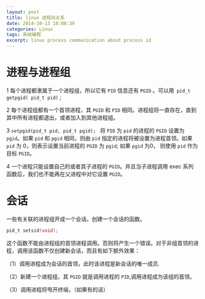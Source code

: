 ```yaml
---
layout: post
title: linux 进程间关系
date: 2014-10-13 18:08:39
categories: Linux
tags: 系统编程
excerpt: linux process communication about process id
---
```


# 进程与进程组

1 每个进程都隶属于一个进程组，所以它有 `PID` 信息还有 `PGID` 。可以用` pid_t getpgid( pid_t pid)` ;

2 每个进程组都有一个首领进程，其 `PGID` 和 `PID` 相同。进程组将一直存在，直到其中所有进程都退出，或者加入到其他进程组。

3 `setpgid(pid_t pid, pid_t pgid); ` 将 `PID` 为 `pid` 的进程的 `PGID` 设置为 `pgid`。如果 `pid` 和 `pgid` 相同，则由 `pid` 指定的进程将被设置为进程首领。如果 `pid` 为 0，则表示设置当前进程的 `PGID` 为 `pgid`; 如果 `pgid` 为0， 则使用 `pid` 作为目标 `PGID`。

4 一个进程只能设置自己的或者其子进程的 `PGID`。并且当子进程调用 exec 系列函数后，我们也不能再在父进程中对它设置 `PGID`。 

# 会话

一些有关联的进程组开成一个会话。创建一个会话的函数。
```c
pid_t setsid(void);
```

这个函数不能由进程组的首领进程调用。否则将产生一个错误。对于非组首领的进程，调用该函数不仅创建新会话，而且有如下额外效果：

（1）调用进程成为会话的首领，此时该进程是新会话的唯一成员.

（2）新建一个进程组，其 `PGID` 就是调用进程的 `PID`,调用进程成为该组的首领。

（3）调用进程将甩开终端，（如果有的话）

 
